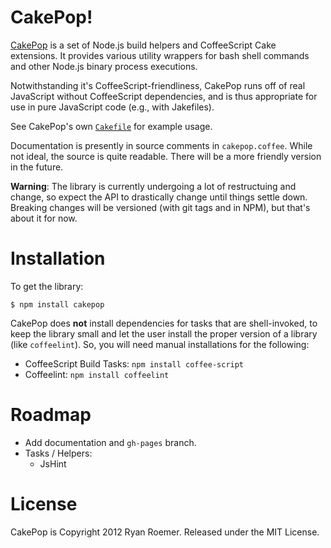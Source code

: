 CakePop!
========
[CakePop][cakepop] is a set of Node.js build helpers and CoffeeScript Cake
extensions. It provides various utility wrappers for bash shell commands and
other Node.js binary process executions.

Notwithstanding it's CoffeeScript-friendliness, CakePop runs off of real
JavaScript without CoffeeScript dependencies, and is thus appropriate for
use in pure JavaScript code (e.g., with Jakefiles).

[cakepop]: https://github.com/ryan-roemer/node-cakepop
[cakefile]: https://github.com/ryan-roemer/node-cakepop/blob/master/Cakefile

See CakePop's own [`Cakefile`][cakefile] for example usage.

Documentation is presently in source comments in `cakepop.coffee`. While not
ideal, the source is quite readable. There will be a more friendly version in
the future.

**Warning**: The library is currently undergoing a lot of restructuing and
change, so expect the API to drastically change until things settle down.
Breaking changes will be versioned (with git tags and in NPM), but that's
about it for now.

Installation
============
To get the library:

    $ npm install cakepop

CakePop does **not** install dependencies for tasks that are shell-invoked,
to keep the library small and let the user install the proper version of a
library (like `coffeelint`). So, you will need manual installations for the
following:

* CoffeeScript Build Tasks: `npm install coffee-script`
* Coffeelint: `npm install coffeelint`

Roadmap
=======
* Add documentation and `gh-pages` branch.
* Tasks / Helpers:
    * JsHint

License
=======
CakePop is Copyright 2012 Ryan Roemer. Released under the MIT License.
